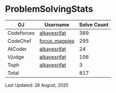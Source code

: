 # ProblemSolvingStats


| OJ | Username | Solve Count |
| -- | -------- | ----------- |
| Codeforces | [alkayesrifat](https://codeforces.com/profile/alkayesrifat) | 389 |
| CodeChef | [focus_magpies](https://www.codechef.com/users/focus_magpies) | 295 |
| AtCoder | [alkayesrifat](https://atcoder.jp/users/alkayesrifat) | 24 |
| Vjudge | [alkayesrifat](https://vjudge.net/user/alkayesrifat) | 106 |
| Toph | [alkayesrifat](https://toph.co/u/alkayesrifat) | 3 |
| Total | | 817 |

Last Updated: 28 August, 2025
